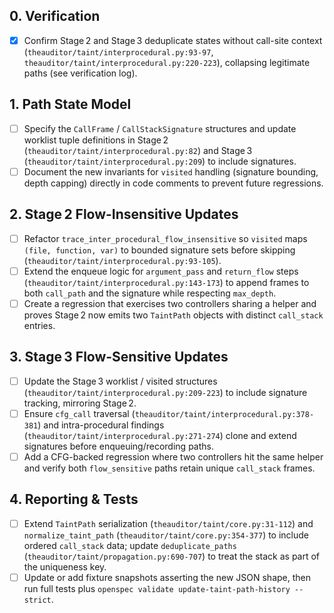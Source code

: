 ## 0. Verification
- [x] Confirm Stage 2 and Stage 3 deduplicate states without call-site context (`theauditor/taint/interprocedural.py:93-97`, `theauditor/taint/interprocedural.py:220-223`), collapsing legitimate paths (see verification log).

## 1. Path State Model
- [ ] Specify the `CallFrame` / `CallStackSignature` structures and update worklist tuple definitions in Stage 2 (`theauditor/taint/interprocedural.py:82`) and Stage 3 (`theauditor/taint/interprocedural.py:209`) to include signatures.
- [ ] Document the new invariants for `visited` handling (signature bounding, depth capping) directly in code comments to prevent future regressions.

## 2. Stage 2 Flow-Insensitive Updates
- [ ] Refactor `trace_inter_procedural_flow_insensitive` so `visited` maps `(file, function, var)` to bounded signature sets before skipping (`theauditor/taint/interprocedural.py:93-105`).
- [ ] Extend the enqueue logic for `argument_pass` and `return_flow` steps (`theauditor/taint/interprocedural.py:143-173`) to append frames to both `call_path` and the signature while respecting `max_depth`.
- [ ] Create a regression that exercises two controllers sharing a helper and proves Stage 2 now emits two `TaintPath` objects with distinct `call_stack` entries.

## 3. Stage 3 Flow-Sensitive Updates
- [ ] Update the Stage 3 worklist / visited structures (`theauditor/taint/interprocedural.py:209-223`) to include signature tracking, mirroring Stage 2.
- [ ] Ensure `cfg_call` traversal (`theauditor/taint/interprocedural.py:378-381`) and intra-procedural findings (`theauditor/taint/interprocedural.py:271-274`) clone and extend signatures before enqueuing/recording paths.
- [ ] Add a CFG-backed regression where two controllers hit the same helper and verify both `flow_sensitive` paths retain unique `call_stack` frames.

## 4. Reporting & Tests
- [ ] Extend `TaintPath` serialization (`theauditor/taint/core.py:31-112`) and `normalize_taint_path` (`theauditor/taint/core.py:354-377`) to include ordered `call_stack` data; update `deduplicate_paths` (`theauditor/taint/propagation.py:690-707`) to treat the stack as part of the uniqueness key.
- [ ] Update or add fixture snapshots asserting the new JSON shape, then run full tests plus `openspec validate update-taint-path-history --strict`.
